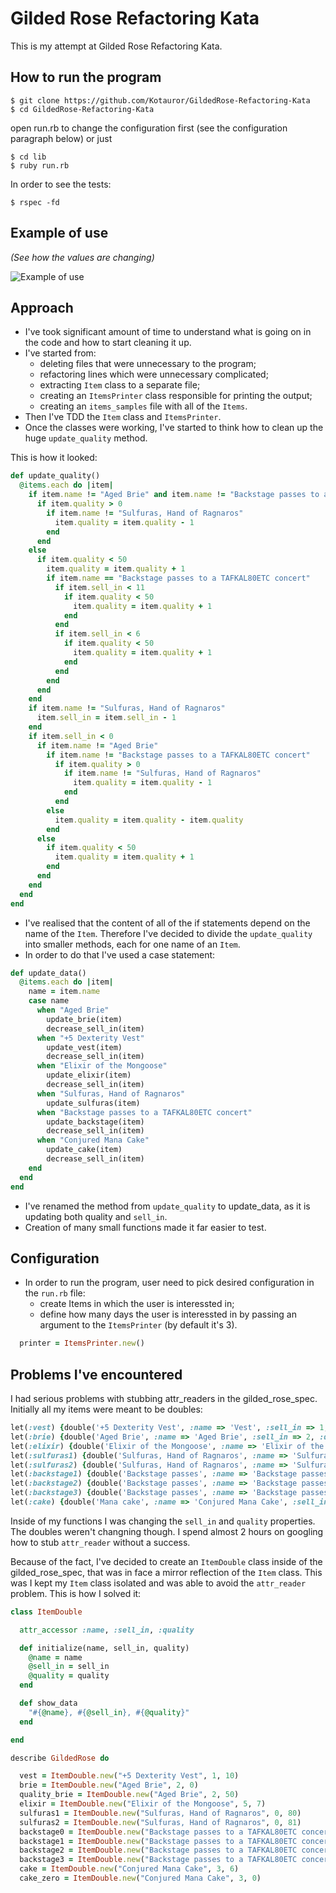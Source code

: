 # Gilded Rose Refactoring Kata

This is my attempt at Gilded Rose Refactoring Kata.

## How to run the program

```plain
$ git clone https://github.com/Kotauror/GildedRose-Refactoring-Kata
$ cd GildedRose-Refactoring-Kata
```

open run.rb to change the configuration first (see the configuration paragraph below)
or just

```plain
$ cd lib
$ ruby run.rb
```

In order to see the tests:

```plain
$ rspec -fd
```

## Example of use
*(See how the values are changing)*

![Example of use](/images/screen.png)


## Approach

* I've took significant amount of time to understand what is going on in the code and how to start cleaning it up.
* I've started from:
  - deleting files that were unnecessary to the program;
  - refactoring lines which were unnecessary complicated;
  - extracting `Item` class to a separate file;
  - creating an `ItemsPrinter` class responsible for printing the output;
  - creating an `items_samples` file with all of the `Items`.
* Then I've TDD the `Item` class and `ItemsPrinter`.
* Once the classes were working, I've started to think how to clean up the huge `update_quality` method.

This is how it looked:

```ruby
def update_quality()
  @items.each do |item|
    if item.name != "Aged Brie" and item.name != "Backstage passes to a TAFKAL80ETC concert"
      if item.quality > 0
        if item.name != "Sulfuras, Hand of Ragnaros"
          item.quality = item.quality - 1
        end
      end
    else
      if item.quality < 50
        item.quality = item.quality + 1
        if item.name == "Backstage passes to a TAFKAL80ETC concert"
          if item.sell_in < 11
            if item.quality < 50
              item.quality = item.quality + 1
            end
          end
          if item.sell_in < 6
            if item.quality < 50
              item.quality = item.quality + 1
            end
          end
        end
      end
    end
    if item.name != "Sulfuras, Hand of Ragnaros"
      item.sell_in = item.sell_in - 1
    end
    if item.sell_in < 0
      if item.name != "Aged Brie"
        if item.name != "Backstage passes to a TAFKAL80ETC concert"
          if item.quality > 0
            if item.name != "Sulfuras, Hand of Ragnaros"
              item.quality = item.quality - 1
            end
          end
        else
          item.quality = item.quality - item.quality
        end
      else
        if item.quality < 50
          item.quality = item.quality + 1
        end
      end
    end
  end
end
```
* I've realised that the content of all of the if statements depend on the name of the `Item`. Therefore I've decided to divide the `update_quality` into smaller methods, each for one name of an `Item`.
* In order to do that I've used a case statement:

```ruby
def update_data()
  @items.each do |item|
    name = item.name
    case name
      when "Aged Brie"
        update_brie(item)
        decrease_sell_in(item)
      when "+5 Dexterity Vest"
        update_vest(item)
        decrease_sell_in(item)
      when "Elixir of the Mongoose"
        update_elixir(item)
        decrease_sell_in(item)
      when "Sulfuras, Hand of Ragnaros"
        update_sulfuras(item)
      when "Backstage passes to a TAFKAL80ETC concert"
        update_backstage(item)
        decrease_sell_in(item)
      when "Conjured Mana Cake"
        update_cake(item)
        decrease_sell_in(item)
    end
  end
end
```

* I've renamed the method from `update_quality` to update_data, as it is updating both quality and `sell_in`.
* Creation of many small functions made it far easier to test.

## Configuration

* In order to run the program, user need to pick desired configuration in the `run.rb` file:
  - create Items in which the user is interessted in;
  - define how many days the user is interessted in by passing an argument to the `ItemsPrinter` (by default it's 3).

```ruby
  printer = ItemsPrinter.new()
```

## Problems I've encountered

I had serious problems with stubbing attr_readers in the gilded_rose_spec. Initially all my items were meant to be doubles:

```ruby
let(:vest) {double('+5 Dexterity Vest', :name => 'Vest', :sell_in => 1, :quality => 10)}
let(:brie) {double('Aged Brie', :name => 'Aged Brie', :sell_in => 2, :quality => 0)}
let(:elixir) {double('Elixir of the Mongoose', :name => 'Elixir of the Mongoose', :sell_in => 5, :quality => 7)}
let(:sulfuras1) {double('Sulfuras, Hand of Ragnaros', :name => 'Sulfuras, Hand of Ragnaros', :sell_in => 0, :quality => 80)}
let(:sulfuras2) {double('Sulfuras, Hand of Ragnaros', :name => 'Sulfuras, Hand of Ragnaros', :sell_in => 1, :quality => 80)}
let(:backstage1) {double('Backstage passes', :name => 'Backstage passes to a TAFKAL80ETC concert', :sell_in => 15, :quality => 20)}
let(:backstage2) {double('Backstage passes', :name => 'Backstage passes to a TAFKAL80ETC concert', :sell_in => 10, :quality => 49)}
let(:backstage3) {double('Backstage passes', :name => 'Backstage passes to a TAFKAL80ETC concert', :sell_in => 5, :quality => 49)}
let(:cake) {double('Mana cake', :name => 'Conjured Mana Cake', :sell_in => 3, :quality => 6)}
```

Inside of my functions I was changing the `sell_in` and `quality` properties. The doubles weren't changning though. I spend almost 2 hours on googling how to stub `attr_reader` without a success.

Because of the fact, I've decided to create an `ItemDouble` class inside of the gilded_rose_spec, that was in face a mirror reflection of the `Item` class. This was I kept my `Item` class isolated and was able to avoid the `attr_reader` problem. This is how I solved it:

```ruby
class ItemDouble

  attr_accessor :name, :sell_in, :quality

  def initialize(name, sell_in, quality)
    @name = name
    @sell_in = sell_in
    @quality = quality
  end

  def show_data
    "#{@name}, #{@sell_in}, #{@quality}"
  end

end

describe GildedRose do

  vest = ItemDouble.new("+5 Dexterity Vest", 1, 10)
  brie = ItemDouble.new("Aged Brie", 2, 0)
  quality_brie = ItemDouble.new("Aged Brie", 2, 50)
  elixir = ItemDouble.new("Elixir of the Mongoose", 5, 7)
  sulfuras1 = ItemDouble.new("Sulfuras, Hand of Ragnaros", 0, 80)
  sulfuras2 = ItemDouble.new("Sulfuras, Hand of Ragnaros", 0, 81)
  backstage0 = ItemDouble.new("Backstage passes to a TAFKAL80ETC concert", 0, 20)
  backstage1 = ItemDouble.new("Backstage passes to a TAFKAL80ETC concert", 15, 20)
  backstage2 = ItemDouble.new("Backstage passes to a TAFKAL80ETC concert", 10, 49)
  backstage3 = ItemDouble.new("Backstage passes to a TAFKAL80ETC concert", 5, 49)
  cake = ItemDouble.new("Conjured Mana Cake", 3, 6)
  cake_zero = ItemDouble.new("Conjured Mana Cake", 3, 0)
```

